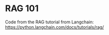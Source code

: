 # RAG 101

Code from the RAG tutorial from Langchain: https://python.langchain.com/docs/tutorials/rag/
